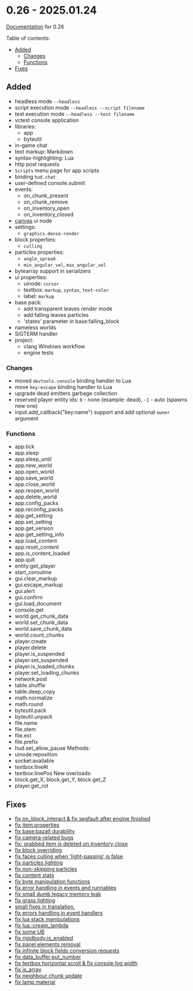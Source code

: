 # 0.26 - 2025.01.24

[Documentation](https://github.com/MihailRis/VoxelEngine-Cpp/tree/release-0.26/doc/en/main-page.md) for 0.26

Table of contents:

- [Added](#added)
    - [Changes](#changes)
    - [Functions](#functions)
- [Fixes](#fixes)

## Added

- headless mode `--headless`
- script execution mode `--headless --script filename`
- test execution mode `--headless --test filename`
- vctest console application
- libraries:
    - app
    - byteutil
- in-game chat
- text markup: Markdown
- syntax-highlighting: Lua
- http post requests
- `Scripts` menu page for app scripts
- binding `hud.chat`
- user-defined console.submit
- events:
    - on_chunk_present
    - on_chunk_remove
    - on_inventory_open
    - on_inventory_closed
- [canvas](https://github.com/MihailRis/VoxelEngine-Cpp/pull/444) ui node
- settings:
    - `graphics.dense-render`
- block properties:
    - `culling`
- particles properties:
    - `angle_spread`
    - `min_angular_vel`, `max_angular_vel`
- bytearray support in serializers
- ui properties:
    - uinode: `cursor`
    - textbox: `markup`, `syntax`, `text-color`
    - label: `markup`
- base pack:
    - add transparent leaves render mode
    - add falling leaves particles
    - 'states' parameter in base:falling_block
- nameless worlds
- SIGTERM handler
- project:
    - clang Windows workflow
    - engine tests

### Changes

- moved `devtools.console` binding handler to Lua
- move `key:escape` binding handler to Lua
- upgrade dead emitters garbage collection
- reserved player entity ids: `0` - none (example: dead), `-1` - auto (spawns new one)
- input.add_callback("key:name") support and add optional `owner` argument

### Functions

- app.tick
- app.sleep
- app.sleep_until
- app.new_world
- app.open_world
- app.save_world
- app.close_world
- app.reopen_world
- app.delete_world
- app.config_packs
- app.reconfig_packs
- app.get_setting
- app.set_setting
- app.get_version
- app.get_setting_info
- app.load_content
- app.reset_content
- app.is_content_loaded
- app.quit
- entity:get_player
- start_coroutine
- gui.clear_markup
- gui.escape_markup
- gui.alert
- gui.confirm
- gui.load_document
- console.get
- world.get_chunk_data
- world.set_chunk_data
- world.save_chunk_data
- world.count_chunks
- player.create
- player.delete
- player.is_suspended
- player.set_suspended
- player.is_loaded_chunks
- player.set_loading_chunks
- network.post
- table.shuffle
- table.deep_copy
- math.normalize
- math.round
- byteutil.pack
- byteutil.unpack
- file.name
- file.stem
- file.ext
- file.prefix
- hud.set_allow_pause
Methods:
- uinode:reposition
- socket:available
- textbox:lineAt
- textbox:linePos
New overloads:
- block.get_X, block.get_Y, block.get_Z
- player.get_rot

## Fixes
- [fix on_block_interact & fix segfault after engine finished](https://github.com/MihailRis/VoxelEngine-Cpp/commit/d1f92c21d0bbdf2df0eb3b31c5637bdf7110444c)
- [fix item.properties](https://github.com/MihailRis/VoxelEngine-Cpp/commit/92fb19ba5e2307fdbcbf5d0e55f9c0712be45f72)
- [fix base:bazalt durability](https://github.com/MihailRis/VoxelEngine-Cpp/commit/a036c5e383135dc0f9b086e244188d1ceb3f0bf2)
- [fix camera-related bugs](https://github.com/MihailRis/VoxelEngine-Cpp/commit/0d071ab0141edbf087f3ec03505792740023c01e)
- [fix: grabbed item is deleted on inventory close](https://github.com/MihailRis/VoxelEngine-Cpp/commit/2787f2fc5495004f6029644ed5221f3abfc0c68f)
- [fix block overriding](https://github.com/MihailRis/VoxelEngine-Cpp/commit/cda34e3975a42696ea31a1b0018731e746cd13bb)
- [fix faces culling when 'light-passing' is false](https://github.com/MihailRis/VoxelEngine-Cpp/commit/954724c8378da525fc7349c018e9351c5bdfdf8f)
- [fix particles lighting](https://github.com/MihailRis/VoxelEngine-Cpp/commit/6be640458d6b4ae46866b342ca0f26e561ead125)
- [fix non-skipping particles](https://github.com/MihailRis/VoxelEngine-Cpp/pull/421/commits/f1c7317c5ab2a148e5188e091cd1aa3490dc8b4d)
- [fix content stats](https://github.com/MihailRis/VoxelEngine-Cpp/commit/97eef3ef1900157a9648bade8e06b203b99ee6f6)
- [fix byte manipulation functions](https://github.com/MihailRis/VoxelEngine-Cpp/commit/9490d1f7eacb00f56112dfdd1ea12bb9c3ca528d)
- [fix error handling in events and runnables](https://github.com/MihailRis/VoxelEngine-Cpp/commit/03a3062940ebfc4e8f0b3efc5930c71f8d07b604)
- [fix small dumb legacy memory leak](https://github.com/MihailRis/VoxelEngine-Cpp/commit/4d0b9f049b79322959e4aefd95eedc665e87d087)
- [fix grass lighting](https://github.com/MihailRis/VoxelEngine-Cpp/commit/9d7816a286fb3a7269b5220502354720e4d2726b)
- [small fixes in translation.](https://github.com/MihailRis/VoxelEngine-Cpp/commit/d25452784d68be19821dc917ad15bc0a92d81bd9)
- [fix errors handling in event handlers](https://github.com/MihailRis/VoxelEngine-Cpp/commit/f62fc5a039dca70219fb2b38f61fc53a2542adf7)
- [fix lua stack manipulations](https://github.com/MihailRis/VoxelEngine-Cpp/commit/e7555448cf0df86995b40d67fa58de1ca78f8105)
- [fix lua::create_lambda](https://github.com/MihailRis/VoxelEngine-Cpp/commit/40cdebb175014736e35bc31ecc93ae72fb00a6e9)
- [fix some UB](https://github.com/MihailRis/VoxelEngine-Cpp/commit/b5999fe36420d116674abc353ed3dad739ac5f70)
- [fix rigidbody:is_enabled](https://github.com/MihailRis/VoxelEngine-Cpp/commit/2adfbdb19226b2685848131073a56b354706433d)
- [fix panel elements removal](https://github.com/MihailRis/VoxelEngine-Cpp/commit/c6951e09651149463528bdffbc2cba4ea41de4a4)
- [fix infinite block fields conversion requests](https://github.com/MihailRis/VoxelEngine-Cpp/commit/0494db91872abff500cfc153a32035ee3f2745ae)
- [fix data_buffer:put_number](https://github.com/MihailRis/VoxelEngine-Cpp/commit/e247902cc6ffdaa6beab391fcfdaea7f021ab063)
- [fix textbox horizontal scroll & fix console log width](https://github.com/MihailRis/VoxelEngine-Cpp/commit/13fde2116d095b9393c4f5804ba23071e5f56ad6)
- [fix is_array](https://github.com/MihailRis/VoxelEngine-Cpp/pull/420)
- [fix neighbour chunk update](https://github.com/MihailRis/VoxelEngine-Cpp/pull/404)
- [fix lamp material](https://github.com/MihailRis/VoxelEngine-Cpp/commit/57356e1d64d6d9d7e8d59b078543b290e998ad00)
